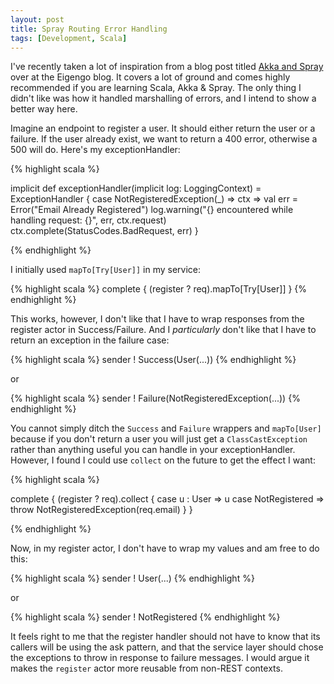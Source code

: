```yaml
---
layout: post
title: Spray Routing Error Handling
tags: [Development, Scala]
---
```


I've recently taken a lot of inspiration from a blog post titled [Akka and Spray](http://blog.eigengo.com/blog_posts/akka-spray) over at the Eigengo blog. It covers a lot of ground and comes highly recommended if you are learning Scala, Akka & Spray. The only thing I didn't like was how it handled marshalling of errors, and I intend to show a better way here.

Imagine an endpoint to register a user. It should either return the user or a failure. If the user already exist, we want to return a 400 error, otherwise a 500 will do. Here's my exceptionHandler:

{% highlight scala %}

implicit def exceptionHandler(implicit log: LoggingContext) =
    ExceptionHandler {
        case NotRegisteredException(_) => ctx =>
            val err = Error("Email Already Registered")
            log.warning("{} encountered while handling request: {}", err, ctx.request)
            ctx.complete(StatusCodes.BadRequest, err)
    }

{% endhighlight %}

I initially used `mapTo[Try[User]]` in my service:


{% highlight scala %}
complete {
    (register ? req).mapTo[Try[User]]
}
{% endhighlight %}

This works, however, I don't like that I have to wrap responses from the register actor in Success/Failure. And I _particularly_ don't like that I have to return an exception in the failure case:

{% highlight scala %}
sender ! Success(User(...))
{% endhighlight %}


or

{% highlight scala %}
sender ! Failure(NotRegisteredException(...))
{% endhighlight %}



You cannot simply ditch the `Success` and `Failure` wrappers and `mapTo[User]` because if you don't return a user you will just get a `ClassCastException` rather than anything useful you can handle in your exceptionHandler. However, I found I could use `collect` on the future to get the effect I want:


{% highlight scala %}

complete {
    (register ? req).collect {
        case u : User => u
        case NotRegistered => throw NotRegisteredException(req.email)
    }
}

{% endhighlight %}

Now, in my register actor, I don't have to wrap my values and am free to do this:

{% highlight scala %}
sender ! User(...)
{% endhighlight %}

or

{% highlight scala %}
sender ! NotRegistered
{% endhighlight %}


It feels right to me that the register handler should not have to know that its callers will be using the ask pattern, and that the service layer should chose the exceptions to throw in response to failure messages. I would argue it makes the `register` actor more reusable from non-REST contexts.
